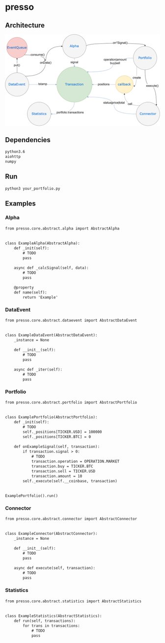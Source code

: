 # presso

## Architecture
![Pipeline](data/image/architecture.png)

## Dependencies
    python3.6
    aiohttp
    numpy

## Run
    python3 your_portfolio.py

## Examples

### Alpha
```
from presso.core.abstract.alpha import AbstractAlpha


class ExampleAlpha(AbstractAlpha):
    def _init(self):
        # TODO
        pass

    async def _calcSignal(self, data):
        # TODO
        pass

    @property
    def name(self):
        return 'Example'
```

### DataEvent
```
from presso.core.abstract.dataevent import AbstractDataEvent


class ExampleDataEvent(AbstractDataEvent):
    _instance = None

    def __init__(self):
        # TODO
        pass

    async def _iter(self):
        # TODO
        pass
```

### Portfolio
```
from presso.core.abstract.portfolio import AbstractPortfolio


class ExamplePortfolio(AbstractPortfolio):
    def _init(self):
        # TODO
        self._positions[TICKER.USD] = 100000
        self._positions[TICKER.BTC] = 0

    def onExampleSignal(self, transaction):
        if transaction.signal > 0:
            # TODO
            transaction.operation = OPERATION.MARKET
            transaction.buy = TICKER.BTC
            transaction.sell = TICKER.USD
            transaction.amount = 10
        self._execute(self.__coinbase, transaction)


ExamplePortfolio().run()
```

### Connector
```
from presso.core.abstract.connector import AbstractConnector


class ExampleConnector(AbstractConnector):
    _instance = None

    def __init__(self):
        # TODO
        pass

    async def execute(self, transaction):
        # TODO
        pass
```

### Statistics
```
from presso.core.abstract.statistics import AbstractStatistics


class ExampleStatistics(AbstractStatistics):
    def run(self, transactions):
        for trans in transactions:
            # TODO
            pass
```
